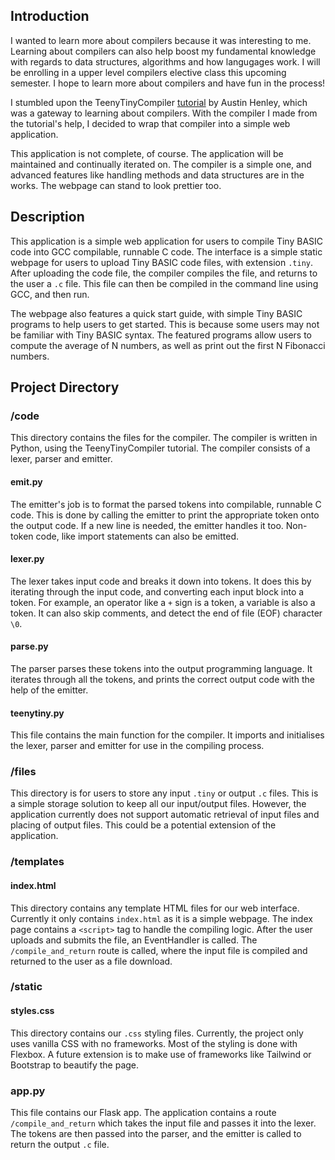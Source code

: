 ## Introduction
I wanted to learn more about compilers because it was interesting to me. Learning about compilers can also help boost my fundamental knowledge with regards to data structures, algorithms and how langugages work. I will be enrolling in a upper level compilers elective class this upcoming semester. I hope to learn more about compilers and have fun in the process!

I stumbled upon the TeenyTinyCompiler [tutorial](https://austinhenley.com/blog/challengingprojects.html) by Austin Henley, which was a gateway to learning about compilers. With the compiler I made from the tutorial's help, I decided to wrap that compiler into a simple web application.

This application is not complete, of course. The application will be maintained and continually iterated on. The compiler is a simple one, and advanced features like handling methods and data structures are in the works. The webpage can stand to look prettier too.

## Description

This application is a simple web application for users to compile Tiny BASIC code into GCC compilable,
runnable C code. The interface is a simple static webpage for users to upload Tiny BASIC code files,
with extension `.tiny`. After uploading the code file, the compiler compiles the file, and returns
to the user a `.c` file. This file can then be compiled in the command line using GCC, and then run.

The webpage also features a quick start guide, with simple Tiny BASIC programs to help users to get started.
This is because some users may not be familiar with Tiny BASIC syntax. The featured programs allow users
to compute the average of N numbers, as well as print out the first N Fibonacci numbers.

## Project Directory
### /code
This directory contains the files for the compiler. The compiler is written in Python, using the TeenyTinyCompiler
tutorial. The compiler consists of a lexer, parser and emitter.
#### emit.py
The emitter's job is to format the parsed tokens into compilable, runnable C code. This is done by calling the emitter to print the appropriate token onto the output code. If a new line is needed, the emitter handles it too. Non-token code, like import statements can also be emitted.
#### lexer.py
The lexer takes input code and breaks it down into tokens. It does this by iterating through the input code, and converting each input block into a token. For example, an operator like a `+` sign is a token, a variable is also a token. It can also skip comments, and detect the end of file (EOF) character `\0`.
#### parse.py
The parser parses these tokens into the output programming language. It iterates through all the tokens, and prints the correct output code with the help of the emitter.
#### teenytiny.py
This file contains the main function for the compiler. It imports and initialises the lexer, parser and emitter for use in the compiling process.

### /files
This directory is for users to store any input `.tiny` or output `.c` files. This is a simple storage solution to keep all our input/output files. However, the application currently does not support automatic retrieval of input files and placing of output files. This could be a potential extension of the application.

### /templates
#### index.html
This directory contains any template HTML files for our web interface. Currently it only contains `index.html` as it is a simple webpage. The index page contains a `<script>` tag to handle the compiling logic. After the user uploads and submits the file, an EventHandler is called. The `/compile_and_return` route is called, where the input file is compiled and returned to the user as a file download.

### /static
#### styles.css
This directory contains our `.css` styling files. Currently, the project only uses vanilla CSS with no frameworks. Most of the styling is done with Flexbox. A future extension is to make use of frameworks like Tailwind or Bootstrap to beautify the page.

### app.py
This file contains our Flask app. The application contains a route `/compile_and_return` which takes the input file and passes it into the lexer. The tokens are then passed into the parser, and the emitter is called to return the output `.c` file.

